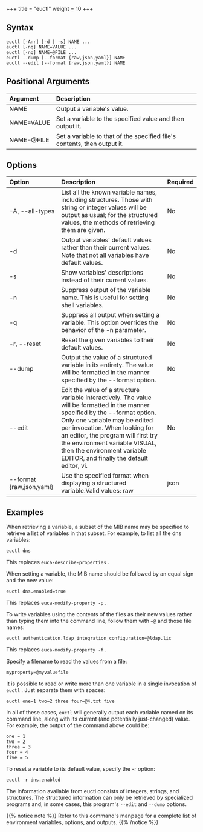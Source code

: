 +++
title = "euctl"
weight = 10
+++


## Syntax


    euctl [-Anr] [-d | -s] NAME ...
    euctl [-nq] NAME=VALUE ...
    euctl [-nq] NAME=@FILE ...
    euctl --dump [--format {raw,json,yaml}] NAME
    euctl --edit [--format {raw,json,yaml}] NAME


## Positional Arguments


| Argument | Description | 
|  :---- |  :---- | 
| NAME | Output a variable's value. | 
| NAME=VALUE | Set a variable to the specified value and then output it. | 
| NAME=@FILE | Set a variable to that of the specified file's contents, then output it. | 


## Options


| Option | Description | Required | 
|  :---- |  :---- |  :---- | 
| -A, --all-types | List all the known variable names, including structures. Those with string or integer values will be output as usual; for the structured values, the methods of retrieving them are given. | No | 
| -d | Output variables' default values rather than their current values. Note that not all variables have default values. | No | 
| -s | Show variables' descriptions instead of their current values. | No | 
| -n | Suppress output of the variable name. This is useful for setting shell variables. | No | 
| -q | Suppress all output when setting a variable. This option overrides the behavior of the -n parameter. | No | 
| -r, --reset | Reset the given variables to their default values. | No | 
| --dump | Output the value of a structured variable in its entirety. The value will be formatted in the manner specified by the --format option. | No | 
| --edit | Edit the value of a structure variable interactively. The value will be formatted in the manner specified by the --format option. Only one variable may be edited per invocation. When looking for an editor, the program will first try the environment variable VISUAL, then the environment variable EDITOR, and finally the default editor, vi. | No | 
| --format {raw,json,yaml} | Use the specified format when displaying a structured variable.Valid values: raw | json | yamlDefault value: json | No | 


## Examples
When retrieving a variable, a subset of the MIB name may be specified to retrieve a list of variables in that subset. For example, to list all the dns variables: 



    euctl dns

This replaces `euca-describe-properties` . 

When setting a variable, the MIB name should be followed by an equal sign and the new value: 



    euctl dns.enabled=true

This replaces `euca-modify-property -p` . 

To write variables using the contents of the files as their new values rather than typing them into the command line, follow them with `=@` and those file names: 



    euctl authentication.ldap_integration_configuration=@ldap.lic

This replaces `euca-modify-property -f` . 

Specify a filename to read the values from a file: 

    myproperty=@myvaluefile



It is possible to read or write more than one variable in a single invocation of `euctl` . Just separate them with spaces: 



    euctl one=1 two=2 three four=@4.txt five

In all of these cases, `euctl` will generally output each variable named on its command line, along with its current (and potentially just-changed) value. For example, the output of the command above could be: 

    one = 1 
    two = 2
    three = 3
    four = 4
    five = 5

To reset a variable to its default value, specify the -r option: 



    euctl -r dns.enabled



The information available from euctl consists of integers, strings, and structures. The structured information can only be retrieved by specialized programs and, in some cases, this program's `--edit` and `--dump` options. 


{{% notice note %}}
Refer to this command's manpage for a complete list of environment variables, options, and outputs. 
{{% /notice %}}
